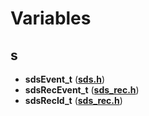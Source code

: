 
# Variables



## s

* **sdsEvent\_t** ([**sds.h**](sds_8h.md))
* **sdsRecEvent\_t** ([**sds\_rec.h**](sds__rec_8h.md))
* **sdsRecId\_t** ([**sds\_rec.h**](sds__rec_8h.md))




